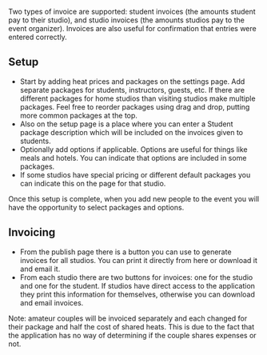 Two types of invoice are supported: student invoices (the amounts student pay to their studio), and studio invoices (the amounts studios pay to the event organizer).  Invoices are also useful for confirmation that entries were entered correctly.

## Setup

 * Start by adding heat prices and packages on the settings page.  Add separate packages for students, instructors, guests, etc.  If there are different packages for home studios than visiting studios make multiple packages.  Feel free to reorder packages using drag and drop, putting
more common packages at the top.
 * Also on the setup page is a place where you can enter a Student package description which will be included on the invoices given to students.
 * Optionally add options if applicable.  Options are useful for things like meals and hotels.  You can indicate that options are included in some packages.
 * If some studios have special pricing or different default packages you can indicate this on the page for that studio.

Once this setup is complete, when you add new people to the event you will have the opportunity to select packages and options.

## Invoicing

 * From the publish page there is a button you can use to generate invoices for all studios.  You can print it directly from here or download it and email it.
 * From each studio there are two buttons for invoices: one for the studio and one for the student.  If studios have direct access to the application they print this information for themselves, otherwise you can download and email invoices.

Note: amateur couples will be invoiced separately and each changed for their package and half the cost of shared heats.  This is due to the fact that the application has no way of determining if the couple shares expenses or not.
